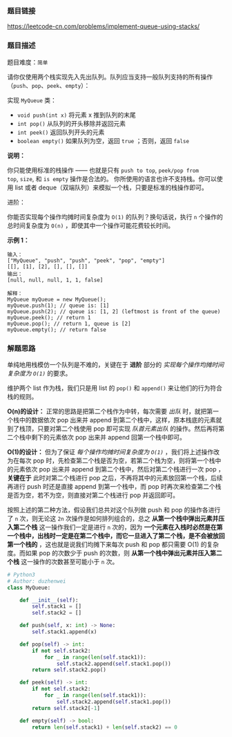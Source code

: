 ### 题目链接
https://leetcode-cn.com/problems/implement-queue-using-stacks/

### 题目描述
题目难度：```简单```

请你仅使用两个栈实现先入先出队列。队列应当支持一般队列支持的所有操作（```push```、```pop```、```peek```、```empty```）：

实现 ```MyQueue``` 类：

- ```void push(int x)``` 将元素 x 推到队列的末尾
- ```int pop()``` 从队列的开头移除并返回元素
- ```int peek()``` 返回队列开头的元素
- ```boolean empty()``` 如果队列为空，返回 ```true``` ；否则，返回 ```false```
 

**说明：**

你只能使用标准的栈操作 —— 也就是只有 ```push to top```, ```peek/pop from top```, ```size```, 和 ```is empty``` 操作是合法的。
你所使用的语言也许不支持栈。你可以使用 list 或者 deque（双端队列）来模拟一个栈，只要是标准的栈操作即可。
 

进阶：

你能否实现每个操作均摊时间复杂度为 ```O(1)``` 的队列？换句话说，执行 ```n``` 个操作的总时间复杂度为 ```O(n)``` ，即使其中一个操作可能花费较长时间。

**示例 1：**

```
输入：
["MyQueue", "push", "push", "peek", "pop", "empty"]
[[], [1], [2], [], [], []]
输出：
[null, null, null, 1, 1, false]

解释：
MyQueue myQueue = new MyQueue();
myQueue.push(1); // queue is: [1]
myQueue.push(2); // queue is: [1, 2] (leftmost is front of the queue)
myQueue.peek(); // return 1
myQueue.pop(); // return 1, queue is [2]
myQueue.empty(); // return false
```

### 解题思路

单纯地用栈模仿一个队列是不难的，关键在于 **进阶** 部分的 *实现每个操作均摊时间复杂度为 ```O(1)```* 的要求。

维护两个 list 作为栈，我们只是用 list 的 ```pop()``` 和 ```append()``` 来让他们的行为符合栈的规则。

**O(n)的设计：** 正常的思路是把第二个栈作为中转，每次需要 *出队* 时，就把第一个栈中的数据依次 pop 出来并 append 到第二个栈中，这样，原本栈底的元素就到了栈顶，只要对第二个栈使用 pop 即可实现 *队首元素出队* 的操作。然后再将第二个栈中剩下的元素依次 pop 出来并 append 回第一个栈中即可。

**O(1)的设计：** 但为了保证 *每个操作均摊时间复杂度为 ```O(1)```* ，我们将上述操作改为在每次 pop 时，先检查第二个栈是否为空，若第二个栈为空，则将第一个栈中的元素依次 pop 出来并 append 到第二个栈中，然后对第二个栈进行一次 pop ，**关键在于** 此时对第二个栈进行 pop 之后，不再将其中的元素放回第一个栈，后续再进行 push 时还是直接 append 到第一个栈中，而 pop 时再次来检查第二个栈是否为空，若不为空，则直接对第二个栈进行 pop 并返回即可。

按照上述的第二种方法，假设我们总共对这个队列做 push 和 pop 的操作各进行了 ```n``` 次，则无论这 ```2n``` 次操作是如何排列组合的，总之 **从第一个栈中弹出元素并压入第二个栈** 这一操作我们一定是进行 ```n``` 次的，因为 **一个元素在入栈时必然是在第一个栈中，出栈时一定是在第二个栈中，而它一旦进入了第二个栈，是不会被放回第一个栈的** ，这也就是说我们均摊下来每次 push 和 pop 都只需要 O(1) 的复杂度。而如果 pop 的次数少于 push 的次数，则 **从第一个栈中弹出元素并压入第二个栈** 这一操作的次数甚至可能小于 ```n``` 次。

```python
# Python3
# Author: duzhenwei
class MyQueue:

    def __init__(self):
        self.stack1 = []
        self.stack2 = []

    def push(self, x: int) -> None:
        self.stack1.append(x)

    def pop(self) -> int:
        if not self.stack2:
            for _ in range(len(self.stack1)):
                self.stack2.append(self.stack1.pop())
        return self.stack2.pop()

    def peek(self) -> int:
        if not self.stack2:
            for _ in range(len(self.stack1)):
                self.stack2.append(self.stack1.pop())
        return self.stack2[-1]

    def empty(self) -> bool:
        return len(self.stack1) + len(self.stack2) == 0
```
